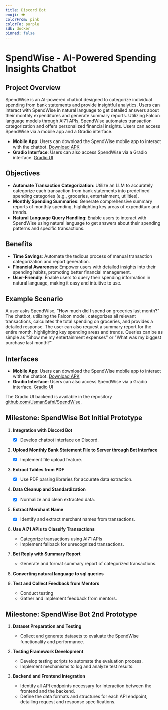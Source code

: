 ```yaml
---
title: Discord Bot
emoji: 👁
colorFrom: pink
colorTo: purple
sdk: docker
pinned: false
---
```

# SpendWise - AI-Powered Spending Insights Chatbot

## Project Overview
SpendWise is an AI-powered chatbot designed to categorize individual spending from bank statements and provide insightful analytics. Users can interact with SpendWise in natural language to get detailed answers about their monthly expenditures and generate summary reports. Utilizing Falcon language models through AI71 APIs, SpendWise automates transaction categorization and offers personalized financial insights. Users can access SpendWise via a mobile app and a Gradio interface.

- **Mobile App**: Users can download the SpendWise mobile app to interact with the chatbot. [Download APK](#)
- **Gradio Interface**: Users can also access SpendWise via a Gradio interface. [Gradio UI](https://saaf.github.io/spendwise)

## Objectives
- **Automate Transaction Categorization**: Utilize an LLM to accurately categorize each transaction from bank statements into predefined spending categories (e.g., groceries, entertainment, utilities).
- **Monthly Spending Summaries**: Generate comprehensive summary reports of monthly spending, highlighting key areas of expenditure and trends.
- **Natural Language Query Handling**: Enable users to interact with SpendWise using natural language to get answers about their spending patterns and specific transactions.

## Benefits
- **Time Savings**: Automate the tedious process of manual transaction categorization and report generation.
- **Financial Awareness**: Empower users with detailed insights into their spending habits, promoting better financial management.
- **User-Friendly**: Enable users to query their spending information in natural language, making it easy and intuitive to use.

## Example Scenario
A user asks SpendWise, "How much did I spend on groceries last month?" The chatbot, utilizing the Falcon model, categorizes all relevant transactions, calculates the total spending on groceries, and provides a detailed response. The user can also request a summary report for the entire month, highlighting key spending areas and trends. Queries can be as simple as "Show me my entertainment expenses" or "What was my biggest purchase last month?"

## Interfaces
- **Mobile App**: Users can download the SpendWise mobile app to interact with the chatbot. [Download APK](#)
- **Gradio Interface**: Users can also access SpendWise via a Gradio interface. [Gradio UI](https://saaf.github.io/spendwise)

The Gradio UI backend is available in the repository [github.com/UsmanSafni/SpendWise](https://github.com/UsmanSafni/SpendWise).


## Milestone: SpendWise Bot Initial Prototype

1. **Integration with Discord Bot**
   - [x] Develop chatbot interface on Discord.

2. **Upload Monthly Bank Statement File to Server through Bot Interface**
    - [x] Implement file upload feature.

3. **Extract Tables from PDF**
   - [x] Use PDF parsing libraries for accurate data extraction.

4. **Data Cleanup and Standardization**
   - [x] Normalize and clean extracted data.

5. **Extract Merchant Name**
   -[x] Identify and extract merchant names from transactions.

6. **Use AI71 APIs to Classify Transactions**
   - Categorize transactions using AI71 APIs 
   - Implement fallback for unrecognized transactions.

7. **Bot Reply with Summary Report**
   - Generate and format summary report of categorized transactions.

8. **Converting natural language to sql queries**

9. **Test and Collect Feedback from Mentors**
   - Conduct testing 
   - Gather and implement feedback from mentors.

## Milestone: SpendWise Bot 2nd Prototype

1. **Dataset Preparation and Testing**
   - Collect and generate datasets to evaluate the SpendWise functionality and performance.

2. **Testing Framework Development**
   - Develop testing scripts to automate the evaluation process.
   - Implement mechanisms to log and analyze test results.

3. **Backend and Frontend Integration**
   - Identify all API endpoints necessary for interaction between the frontend and the backend.
   - Define the data formats and structures for each API endpoint, detailing request and response specifications.


